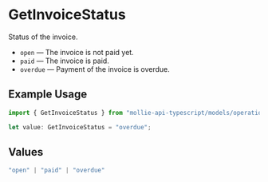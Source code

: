 # GetInvoiceStatus

Status of the invoice.

* `open` — The invoice is not paid yet.
* `paid` — The invoice is paid.
* `overdue` — Payment of the invoice is overdue.

## Example Usage

```typescript
import { GetInvoiceStatus } from "mollie-api-typescript/models/operations";

let value: GetInvoiceStatus = "overdue";
```

## Values

```typescript
"open" | "paid" | "overdue"
```